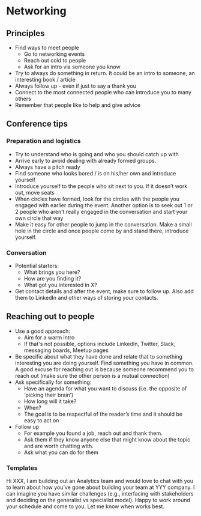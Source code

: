 # Networking

## Principles
- Find ways to meet people
    - Go to networking events
    - Reach out cold to people 
    - Ask for an intro via someone you know
- Try to always do something in return. It could be an intro to someone, an interesting book / article
- Always follow up - even if just to say a thank you 
- Connect to the most connected people who can introduce you to many others
- Remember that people like to help and give advice

## Conference tips 
### Preparation and logistics
- Try to understand who is going and who you should catch up with
- Arrive early to avoid dealing with already formed groups. 
- Always have a pitch ready 
- Find someone who looks bored / is on his/her own and introduce yourself 
- Introduce yourself to the people who sit next to you. If it doesn’t work out, move seats 
- When circles have formed, look for the circles with the people you engaged with earlier during the event. Another option is to seek out 1 or 2 people who aren’t really engaged in the conversation and start your own circle that way 
- Make it easy for other people to jump in the conversation. Make a small hole in the circle and once people come by and stand there, introduce yourself. 


### Conversation
- Potential starters: 
    - What brings you here?
    - How are you finding it?
    - What got you interested in X?
- Get contact details and after the event, make sure to follow up. Also add them to LinkedIn and other ways of storing your contacts. 


## Reaching out to people
- Use a good approach: 
    - Aim for a warm intro
    - If that's not possible, options include LinkedIn, Twitter, Slack, messaging boards, Meetup pages
- Be specific about what they have done and relate that to something interesting you are doing yourself. Find something you have in common. A good excuse for reaching out is because someone recommend you to reach out (make sure the other person is a mutual connection)  
- Ask specifically for something:
    - Have an agenda for what you want to discuss (i.e. the opposite of ‘picking their brain’)
    - How long will it take?
    - When?
    - The goal is to be respectful of the reader’s time and it should be easy to act on 
- Follow up 
    - For example you found a job, reach out and thank them. 
    - Ask them if they know anyone else that might know about the topic and are worth chatting with. 
    - Ask what you can do for them

### Templates
Hi XXX, I am building out an Analytics team and would love to chat with you to learn about how you’ve gone about building your team at YYY company. I can imagine you have similar challenges (e.g., interfacing with stakeholders and deciding on the generalist vs specialist model). Happy to work around your schedule and come to you. Let me know when works best.